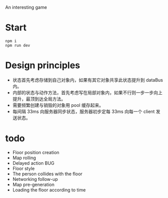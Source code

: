 An interesting game

# Start
```
npm i
npm run dev
```

# Design principles

- 状态首先考虑存储到自己对象内，如果有其它对象共享此状态提升到 dataBus 内。
- 内部的状态与动作方法，首先考虑写在局部对象内，如果不行则一步一步向上提升，最顶到达全局方法。
- 需要频繁创建与销毁的对象用 pool 缓存起来。
- 每间隔 33ms 向服务器同步状态，服务器初步定每 33ms 向每一个 client 发送状态。



# todo

- Floor position creation
- Map rolling
- Delayed action BUG
- Floor style
- The person collides with the floor
- Networking follow-up
- Map pre-generation
- Loading the floor according to time